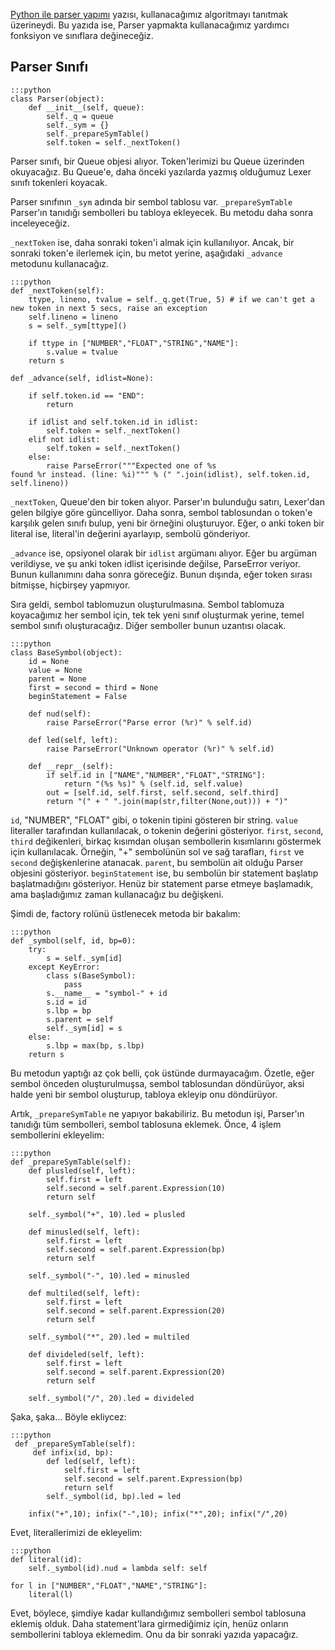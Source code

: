 <!-- 
.. description: Yazdığımız parser yardımcı fonksiyonlara değineceğiz, temel sembol sınıfı yazacağız ve bir sembol tablosu oluşturacağız.
.. date: 2013/10/16 20:50
.. title: Parser - Yardımcı Fonksiyonlar
.. slug: parser-yardimci-fonksiyonlar
-->

[Python ile parser yapımı](python-ile-parser-yapimi.html) yazısı, kullanacağımız algoritmayı tanıtmak üzerineydi. Bu yazıda
ise, Parser yapmakta kullanacağımız yardımcı fonksiyon ve sınıflara değineceğiz. <!-- TEASER_END -->

## Parser Sınıfı

	:::python
	class Parser(object):
		def __init__(self, queue):
			self._q = queue
			self._sym = {}
			self._prepareSymTable()
			self.token = self._nextToken()
			
Parser sınıfı, bir Queue objesi alıyor. Token'lerimizi bu Queue üzerinden okuyacağız. Bu Queue'e, daha önceki yazılarda
yazmış olduğumuz Lexer sınıfı tokenleri koyacak.

Parser sınıfının `_sym` adında bir sembol tablosu var. `_prepareSymTable` Parser'ın tanıdığı sembolleri bu tabloya ekleyecek.
Bu metodu daha sonra inceleyeceğiz.

`_nextToken` ise, daha sonraki token'i almak için kullanılıyor. Ancak, bir sonraki token'e ilerlemek için, bu metot
yerine, aşağıdaki `_advance` metodunu kullanacağız.

    :::python
	def _nextToken(self):
        ttype, lineno, tvalue = self._q.get(True, 5) # if we can't get a new token in next 5 secs, raise an exception
        self.lineno = lineno      
        s = self._sym[ttype]()

        if ttype in ["NUMBER","FLOAT","STRING","NAME"]:
            s.value = tvalue
        return s
		
	def _advance(self, idlist=None):

        if self.token.id == "END":
            return

        if idlist and self.token.id in idlist:
            self.token = self._nextToken()
        elif not idlist:
            self.token = self._nextToken()
        else:
            raise ParseError("""Expected one of %s
	found %r instead. (line: %i)""" % (" ".join(idlist), self.token.id, self.lineno))

`_nextToken`, Queue'den bir token alıyor. Parser'ın bulunduğu satırı, Lexer'dan gelen bilgiye göre güncelliyor. Daha sonra,
sembol tablosundan o token'e karşılık gelen sınıfı bulup, yeni bir örneğini oluşturuyor. Eğer, o anki token bir literal ise,
literal'in değerini ayarlayıp, sembolü gönderiyor.

`_advance` ise, opsiyonel olarak bir `idlist` argümanı alıyor. Eğer bu argüman verildiyse, ve şu anki token idlist içerisinde
değilse, ParseError veriyor. Bunun kullanımını daha sonra göreceğiz. Bunun dışında, eğer token sırası bitmişse, hiçbirşey yapmıyor.

Sıra geldi, sembol tablomuzun oluşturulmasına. Sembol tablomuza koyacağımız her sembol için, tek tek yeni sınıf oluşturmak yerine,
temel sembol sınıfı oluşturacağız. Diğer semboller bunun uzantısı olacak.

	:::python
	class BaseSymbol(object):
		id = None
		value = None
		parent = None
		first = second = third = None
		beginStatement = False

		def nud(self):
			raise ParseError("Parse error (%r)" % self.id)

		def led(self, left):
			raise ParseError("Unknown operator (%r)" % self.id)

		def __repr__(self):
			if self.id in ["NAME","NUMBER","FLOAT","STRING"]:
				return "(%s %s)" % (self.id, self.value)
			out = [self.id, self.first, self.second, self.third]
			return "(" + " ".join(map(str,filter(None,out))) + ")"
			
`id`, "NUMBER", "FLOAT" gibi, o tokenin tipini gösteren bir string. `value` literaller tarafından kullanılacak, o tokenin değerini
gösteriyor. `first`, `second`, `third` değikenleri, birkaç kısımdan oluşan sembollerin kısımlarını göstermek için kullanılacak. Örneğin,
"+" sembolünün sol ve sağ tarafları, `first` ve `second` değişkenlerine atanacak. `parent`, bu sembolün ait olduğu Parser objesini gösteriyor.
`beginStatement` ise, bu sembolün bir statement başlatıp başlatmadığını gösteriyor. Henüz bir statement parse etmeye başlamadık, ama
başladığımız zaman kullanacağız bu değişkeni.

Şimdi de, factory rolünü üstlenecek metoda bir bakalım:

	:::python
    def _symbol(self, id, bp=0):
        try:
            s = self._sym[id]
        except KeyError:
            class s(BaseSymbol):
                pass
            s.__name__ = "symbol-" + id
            s.id = id
            s.lbp = bp
            s.parent = self
            self._sym[id] = s
        else:
            s.lbp = max(bp, s.lbp)
        return s
		
Bu metodun yaptığı az çok belli, çok üstünde durmayacağım. Özetle, eğer sembol önceden oluşturulmuşsa, sembol tablosundan
döndürüyor, aksi halde yeni bir sembol oluşturup, tabloya ekleyip onu döndürüyor.

Artık, `_prepareSymTable` ne yapıyor bakabiliriz. Bu metodun işi, Parser'ın tanıdığı tüm sembolleri, sembol tablosuna
eklemek. Önce, 4 işlem sembollerini ekleyelim:

	:::python
	def _prepareSymTable(self):
		def plusled(self, left):
			self.first = left
			self.second = self.parent.Expression(10)
			return self
		
		self._symbol("+", 10).led = plusled
		
		def minusled(self, left):
			self.first = left
			self.second = self.parent.Expression(bp)
			return self
		
		self._symbol("-", 10).led = minusled
				
		def multiled(self, left):
			self.first = left
			self.second = self.parent.Expression(20)
			return self
			
		self._symbol("*", 20).led = multiled
				
		def divideled(self, left):
			self.first = left
			self.second = self.parent.Expression(20)
			return self
		
		self._symbol("/", 20).led = divideled
		
Şaka, şaka... Böyle ekliycez:

	:::python
     def _prepareSymTable(self):
         def infix(id, bp):
            def led(self, left):
                self.first = left
                self.second = self.parent.Expression(bp)
                return self
            self._symbol(id, bp).led = led
            
        infix("+",10); infix("-",10); infix("*",20); infix("/",20)
		
Evet, literallerimizi de ekleyelim:
	
	:::python
	def literal(id):
		self._symbol(id).nud = lambda self: self
		
	for l in ["NUMBER","FLOAT","NAME","STRING"]:
		literal(l)
		
Evet, böylece, şimdiye kadar kullandığımız sembolleri sembol tablosuna eklemiş olduk. Daha statement'lara girmediğimiz için,
henüz onların sembollerini tabloya eklemedim. Onu da bir sonraki yazıda yapacağız.